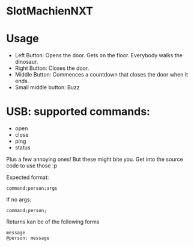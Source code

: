 # SlotMachienNXT

# Usage
* Left Button: Opens the door. Gets on the floor. Everybody walks the dinosaur.
* Right Button: Closes the door.
* Middle Button: Commences a countdown that closes the door when it ends.
* Small middle button: Buzz

# USB: supported commands:

- open
- close
- ping
- status			

Plus a few annoying ones! But these might bite you. Get into the source code to use those :p

Expected format:

    command;person;args

If no args:

    command;person;
    
Returns kan be of the following forms

    message
    @person: message